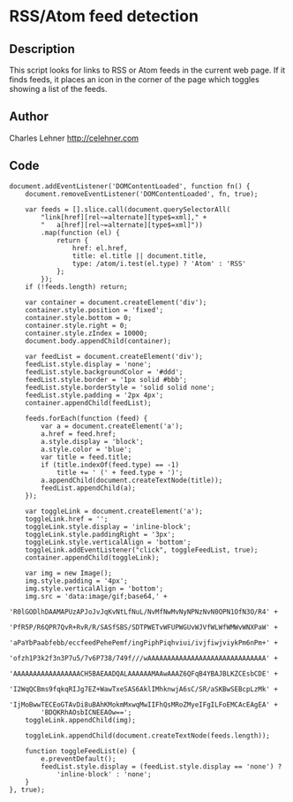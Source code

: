 RSS/Atom feed detection
=======================

Description
-----------

This script looks for links to RSS or Atom feeds in the current web page. If it
finds feeds, it places an icon in the corner of the page which toggles showing
a list of the feeds.

Author
------

Charles Lehner <http://celehner.com>

Code
----

	document.addEventListener('DOMContentLoaded', function fn() {
		document.removeEventListener('DOMContentLoaded', fn, true);

		var feeds = [].slice.call(document.querySelectorAll(
			"link[href][rel~=alternate][type$=xml]," +
			"   a[href][rel~=alternate][type$=xml]"))
			.map(function (el) {
				return {
					href: el.href,
					title: el.title || document.title,
					type: /atom/i.test(el.type) ? 'Atom' : 'RSS'
				};
			});
		if (!feeds.length) return;

		var container = document.createElement('div');
		container.style.position = 'fixed';
		container.style.bottom = 0;
		container.style.right = 0;
		container.style.zIndex = 10000;
		document.body.appendChild(container);

		var feedList = document.createElement('div');
		feedList.style.display = 'none';
		feedList.style.backgroundColor = '#ddd';
		feedList.style.border = '1px solid #bbb';
		feedList.style.borderStyle = 'solid solid none';
		feedList.style.padding = '2px 4px';
		container.appendChild(feedList);

		feeds.forEach(function (feed) {
			var a = document.createElement('a');
			a.href = feed.href;
			a.style.display = 'block';
			a.style.color = 'blue';
			var title = feed.title;
			if (title.indexOf(feed.type) == -1)
				title += ' (' + feed.type + ')';
			a.appendChild(document.createTextNode(title));
			feedList.appendChild(a);
		});

		var toggleLink = document.createElement('a');
		toggleLink.href = '';
		toggleLink.style.display = 'inline-block';
		toggleLink.style.paddingRight = '3px';
		toggleLink.style.verticalAlign = 'bottom';
		toggleLink.addEventListener("click", toggleFeedList, true);
		container.appendChild(toggleLink);

		var img = new Image();
		img.style.padding = '4px';
		img.style.verticalAlign = 'bottom';
		img.src = 'data:image/gif;base64,' +
			'R0lGODlhDAAMAPUzAPJoJvJqKvNtLfNuL/NvMfNwMvNyNPNzNvN0OPN1OfN3O/R4' +
			'PfR5P/R6QPR7QvR+RvR/R/SASfSBS/SDTPWETvWFUPWGUvWJVfWLWfWMWvWNXPaW' +
			'aPaYbPaabfebb/eccfeedPehePemf/ingPiphPiqhviui/ivjfiwjviykPm6nPm+' +
			'ofzh1P3k2f3n3P7u5/7v6P738/749f///wAAAAAAAAAAAAAAAAAAAAAAAAAAAAAA' +
			'AAAAAAAAAAAAAAAAACH5BAEAADQALAAAAAAMAAwAAAZ6QFqB4YBAJBLKZCEsbCDE' +
			'I2WqQCBms9fqkqRIJg7EZ+WawTxeSAS6AklIMhknwjA6sC/SR/aSKBwSEBcpLzMk' +
			'IjMoBwwTECEoGTAvDi8uBAhKMokmMxwqMwIIFhQsMRoZMyeIFgILFoEMCAcEAgEA' +
			'BDQKRhAOsbICNEEAOw==';
		toggleLink.appendChild(img);

		toggleLink.appendChild(document.createTextNode(feeds.length));

		function toggleFeedList(e) {
			e.preventDefault();
			feedList.style.display = (feedList.style.display == 'none') ?
				'inline-block' : 'none';
		}
	}, true);
